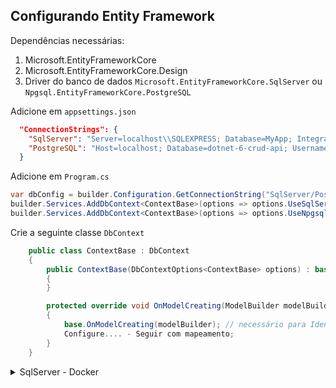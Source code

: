 ## Configurando Entity Framework

Dependências necessárias:

1. Microsoft.EntityFrameworkCore
1. Microsoft.EntityFrameworkCore.Design
1. Driver do banco de dados `Microsoft.EntityFrameworkCore.SqlServer` ou `Npgsql.EntityFrameworkCore.PostgreSQL`

Adicione em `appsettings.json`
```json
  "ConnectionStrings": {
    "SqlServer": "Server=localhost\\SQLEXPRESS; Database=MyApp; Integrated Security=True; trustServerCertificate=true",
    "PostgreSQL": "Host=localhost; Database=dotnet-6-crud-api; Username=postgres; Password=mysecretpassword"
  }
```

Adicione em `Program.cs`

```csharp
var dbConfig = builder.Configuration.GetConnectionString("SqlServer/PostgreSQL");
builder.Services.AddDbContext<ContextBase>(options => options.UseSqlServer(dbConfig));
builder.Services.AddDbContext<ContextBase>(options => options.UseNpgsql(dbConfig));
```

Crie a seguinte classe `DbContext`

```csharp
    public class ContextBase : DbContext
    {
        public ContextBase(DbContextOptions<ContextBase> options) : base(options)
        {
        }

        protected override void OnModelCreating(ModelBuilder modelBuilder)
        {
            base.OnModelCreating(modelBuilder); // necessário para IdentityUser
            Configure.... - Seguir com mapeamento;
        }
    }
```

<details>
<summary>SqlServer - Docker</summary>
docker run -e "ACCEPT_EULA=Y" -e "MSSQL_SA_PASSWORD=<YourStrong@Passw0rd>" -p 1433:1433 --name sql1 --hostname sql1 -d mcr.microsoft.com/mssql/server:2022-latest
</details>